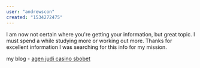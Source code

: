 ```yaml
---
user: "andrewscon"
created: "1534272475"
---
```


I am now not certain where you're getting your information, but great 
topic. I must spend a while studying more or working out more.
Thanks for excellent information I was searching for this info for my mission.

my blog - <a href="http://images.google.com.tw/url?q=https://www.musee-orsay.fr%2Ffr%2Finfo%2Fgdzoom.html%3Ftx_damzoom_pi1%5BshowUid%5D%3D4038%26tx_damzoom_pi1%5Bzoom%5D%3D1%26tx_damzoom_pi1%5Bback%5D%3Dhttp%3A%2F%2Fdaftarpoker10rb.com%26cHash%3D3f6a73f468">agen judi casino sbobet</a>
